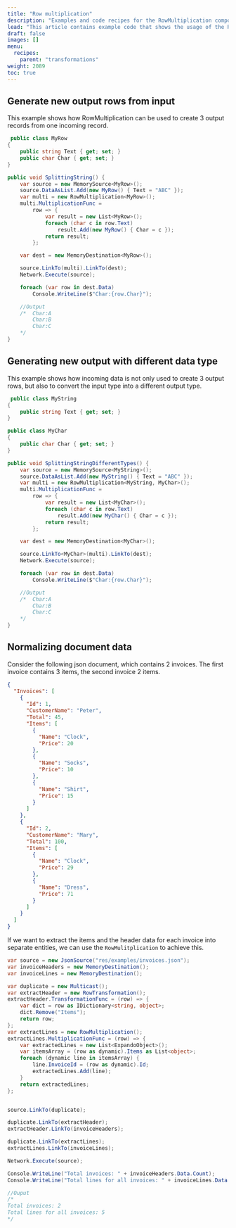 ```yaml
---
title: "Row multiplication"
description: "Examples and code recipes for the RowMultiplication component."
lead: "This article contains example code that shows the usage of the RowMultiplication component."
draft: false
images: []
menu:
  recipes:
    parent: "transformations"
weight: 2089
toc: true
---
```


## Generate new output rows from input

This example shows how RowMultiplication can be used to create 3 output records from one incoming record. 

```C#
 public class MyRow
{
    public string Text { get; set; }
    public char Char { get; set; }
}

public void SplittingString() {
    var source = new MemorySource<MyRow>();
    source.DataAsList.Add(new MyRow() { Text = "ABC" });
    var multi = new RowMultiplication<MyRow>();
    multi.MultiplicationFunc =
        row => {
            var result = new List<MyRow>();
            foreach (char c in row.Text)
                result.Add(new MyRow() { Char = c });
            return result;
        };

    var dest = new MemoryDestination<MyRow>();

    source.LinkTo(multi).LinkTo(dest);
    Network.Execute(source);

    foreach (var row in dest.Data)
        Console.WriteLine($"Char:{row.Char}");

    //Output
    /*  Char:A
        Char:B
        Char:C
    */
}
```

## Generating new output with different data type

This example shows how incoming data is not only used to create 3 output rows, but also to convert the input type into a different output type.  

```C#
 public class MyString
{
    public string Text { get; set; }
}

public class MyChar
{
    public char Char { get; set; }
}

public void SplittingStringDifferentTypes() {
    var source = new MemorySource<MyString>();
    source.DataAsList.Add(new MyString() { Text = "ABC" });
    var multi = new RowMultiplication<MyString, MyChar>();
    multi.MultiplicationFunc =
        row => {
            var result = new List<MyChar>();
            foreach (char c in row.Text)
                result.Add(new MyChar() { Char = c });
            return result;
        };

    var dest = new MemoryDestination<MyChar>();

    source.LinkTo<MyChar>(multi).LinkTo(dest);
    Network.Execute(source);

    foreach (var row in dest.Data)
        Console.WriteLine($"Char:{row.Char}");

    //Output
    /*  Char:A
        Char:B
        Char:C
    */
}
```

## Normalizing document data

Consider the following json document, which contains 2 invoices. The first invoice contains 3 items, the second invoice 2 items. 

```json
{
  "Invoices": [
    {
      "Id": 1,
      "CustomerName": "Peter",
      "Total": 45,
      "Items": [
        {
          "Name": "Clock",
          "Price": 20
        },
        {
          "Name": "Socks",
          "Price": 10
        },
        {
          "Name": "Shirt",
          "Price": 15
        }
      ]
    },
    {
      "Id": 2,
      "CustomerName": "Mary",
      "Total": 100,
      "Items": [
        {
          "Name": "Clock",
          "Price": 29
        },
        {
          "Name": "Dress",
          "Price": 71
        }
      ]
    }
  ]
}
```

If we want to extract the items and the header data for each invoice into separate entities, we can use the `RowMulitplication` to achieve this.

```C#
var source = new JsonSource("res/examples/invoices.json");
var invoiceHeaders = new MemoryDestination();
var invoiceLines = new MemoryDestination();

var duplicate = new Multicast();
var extractHeader = new RowTransformation();
extractHeader.TransformationFunc = (row) => {
    var dict = row as IDictionary<string, object>;
    dict.Remove("Items");
    return row;
};
var extractLines = new RowMultiplication();
extractLines.MultiplicationFunc = (row) => {
    var extractedLines = new List<ExpandoObject>();
    var itemsArray = (row as dynamic).Items as List<object>;
    foreach (dynamic line in itemsArray) {
        line.InvoiceId = (row as dynamic).Id;
        extractedLines.Add(line);
    }
    return extractedLines;
};


source.LinkTo(duplicate);

duplicate.LinkTo(extractHeader);
extractHeader.LinkTo(invoiceHeaders);

duplicate.LinkTo(extractLines);
extractLines.LinkTo(invoiceLines);

Network.Execute(source);

Console.WriteLine("Total invoices: " + invoiceHeaders.Data.Count);
Console.WriteLine("Total lines for all invoices: " + invoiceLines.Data.Count);

//Ouput
/*
Total invoices: 2
Total lines for all invoices: 5
*/
```